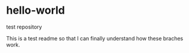 # hello-world
test repository

This is a test readme so that I can finally understand how these braches work.
